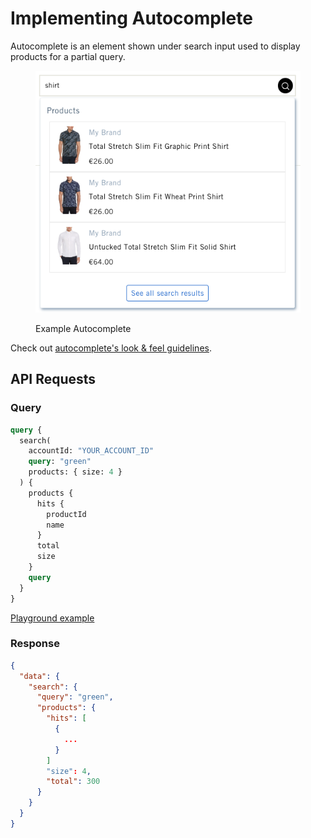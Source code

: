 # Implementing Autocomplete

Autocomplete is an element shown under search input used to display products for a partial query.



<figure><img src="../../../.gitbook/assets/Screenshot 2023-03-31 at 17.28.40.png" alt=""><figcaption><p>Example Autocomplete</p></figcaption></figure>

Check out [autocomplete's look & feel guidelines](https://help.nosto.com/en/articles/7169076-autocomplete-s-look-feel-guidelines).

## API Requests <a href="#autocomplete" id="autocomplete"></a>

### Query <a href="#autocomplete" id="autocomplete"></a>

```graphql
query {
  search(
    accountId: "YOUR_ACCOUNT_ID"
    query: "green"
    products: { size: 4 }
  ) {
    products {
      hits {
        productId
        name
      }
      total
      size
    }
    query
  }
}
```

[Playground example](https://search.nosto.com/v1/graphql?query=%7B%0A%20%20search\(accountId:%20%22YOUR\_ACCOUNT\_ID%22,%20query:%20%22green%22,%20products:%20%7Bsize:%204%7D\)%20%7B%0A%20%20%20%20products%20%7B%0A%20%20%20%20%20%20hits%20%7B%0A%20%20%20%20%20%20%20%20productId%0A%20%20%20%20%20%20%20%20name%0A%20%20%20%20%20%20%7D%0A%20%20%20%20%20%20total%0A%20%20%20%20%20%20size%0A%20%20%20%20%7D%0A%20%20%20%20query%0A%20%20%7D%0A%7D)

### Response

```json
{
  "data": {
    "search": {
      "query": "green",
      "products": {
        "hits": [
          {
            ...
          }
        ]
        "size": 4,
        "total": 300
      }
    }
  }
}
```

